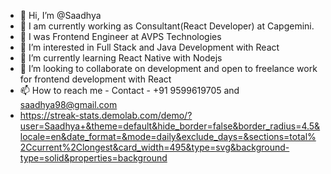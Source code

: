 - 👋 Hi, I’m @Saadhya
- 💼 I am currently working as Consultant(React Developer) at Capgemini.
- 💼 I was Frontend Engineer at AVPS Technologies
- 👀 I’m interested in Full Stack and Java Development with React
- 🌱 I’m currently learning React Native with Nodejs
- 💞️ I’m looking to collaborate on development and open to freelance work for frontend development with React
- 📫 How to reach me - Contact - +91 9599619705 and saadhya98@gmail.com
- https://streak-stats.demolab.com/demo/?user=Saadhya+&theme=default&hide_border=false&border_radius=4.5&locale=en&date_format=&mode=daily&exclude_days=&sections=total%2Ccurrent%2Clongest&card_width=495&type=svg&background-type=solid&properties=background

<!---
Saadhya/Saadhya is a ✨ special ✨ repository because its `README.md` (this file) appears on your GitHub profile.
You can click the Preview link to take a look at your changes.
--->
